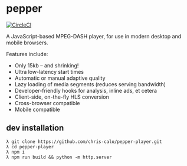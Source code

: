 # pepper

[![CircleCI](https://circleci.com/gh/chris-calo/pepper-player.svg?style=svg&circle-token=0c5dc10e0b028da9d6e882f19944f7fd21ae318c)](https://circleci.com/gh/chris-calo/pepper-player)

A JavaScript-based MPEG-DASH player, for use in modern desktop and mobile
browsers.

Features include:

* Only 15kb – and shrinking!
* Ultra low-latency start times
* Automatic or manual adaptive quality
* Lazy loading of media segments (reduces serving bandwidth)
* Developer-friendly hooks for analysis, inline ads, et cetera
* Client-side, on-the-fly HLS conversion
* Cross-browser compatible
* Mobile compatible

## dev installation
```
λ git clone https://github.com/chris-calo/pepper-player.git
λ cd pepper-player
λ npm i
λ npm run build && python -m http.server
```
